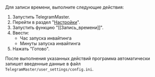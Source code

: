 Для записи времени, выполните следующие действия:

1. Запустить TelegramMaster.
2. Перейти в раздел "[Настройки](Настройки.md)".
3. Запустить функцию "[[Запись_времени]]".
4. Ввести:
	- Час запуска инвайтинга
	- Минуты запуска инвайтинга
5. Нажать "Готово".

После выполнения указанных действий программа автоматически запишет введенные данные в файл `TelegramMaster/user_settings/config.ini`.